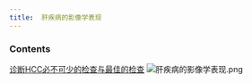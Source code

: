 ```yaml
---
title:  肝疾病的影像学表现
--- 
```


### Contents
[诊断HCC必不可少的检查与最佳的检查](/诊断HCC必不可少的检查与最佳的检查)
![肝疾病的影像学表现.png](/note-images/肝疾病的影像学表现.png)
